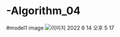 # -Algorithm_04


#model1 image
![이미지 2022  6  14  오후 5 17](https://user-images.githubusercontent.com/77258449/173536255-817df587-fd4b-407a-8514-a77ecd82dacb.jpeg)
